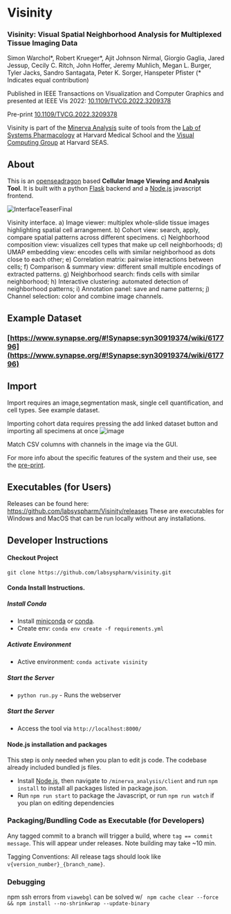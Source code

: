 # Visinity
### Visinity: Visual Spatial Neighborhood Analysis for Multiplexed Tissue Imaging Data

Simon Warchol*, Robert Krueger*, Ajit Johnson Nirmal, Giorgio Gaglia, Jared Jessup, Cecily C. Ritch, John Hoffer, Jeremy Muhlich, Megan L. Burger, Tyler Jacks, Sandro Santagata, Peter K. Sorger, Hanspeter Pfister
(* Indicates equal contribution)

Published in IEEE Transactions on Visualization and Computer Graphics and presented at IEEE Vis 2022: 
[10.1109/TVCG.2022.3209378](https://doi.org/10.1109/TVCG.2022.3209378)



Pre-print [10.1109/TVCG.2022.3209378](https://doi.org/10.1101/2022.05.09.490039)




Visinity is part of the [Minerva Analysis](https://github.com/labsyspharm/minerva_analysis/) suite of tools from the
[Lab of Systems Pharmacology](https://labsyspharm.org/) at Harvard Medical School and the [Visual Computing Group](https://vcg.seas.harvard.edu/) at Harvard SEAS.
## About

This is  an [openseadragon](https://openseadragon.github.io/) based **Cellular Image Viewing and Analysis Tool**. 
It is built with a python [Flask](http://flask.pocoo.org/) backend and a [Node.js](https://nodejs.org/en/) javascript frontend.

![InterfaceTeaserFinal](https://user-images.githubusercontent.com/3915140/165777022-580b8b96-07e9-4928-acf4-0f23f418985d.jpg)


Visinity interface. a) Image viewer: multiplex whole-slide tissue images highlighting spatial cell arrangement. b) Cohort view: search, apply, compare spatial patterns across different specimens. c) Neighborhood composition view: visualizes cell types that make up cell neighborhoods; d) UMAP embedding view: encodes cells with similar neighborhood as dots close to each other; e) Correlation matrix: pairwise interactions between cells; f) Comparison \& summary view: different small multiple encodings of extracted patterns. g) Neighborhood search: finds cells with similar neighborhood; h) Interactive clustering: automated detection of neighborhood patterns; i) Annotation panel: save and name patterns;  j) Channel selection: color and combine image channels.

## Example Dataset
### [https://www.synapse.org/#!Synapse:syn30919374/wiki/617796](https://www.synapse.org/#!Synapse:syn30919374/wiki/617796)
## Import
Import requires an image,segmentation mask, single cell quantification, and cell types. See example dataset.

Importing cohort data requires pressing the add linked dataset button and importing all specimens at once
![image](https://user-images.githubusercontent.com/3915140/165776003-4febe424-8ad1-4b71-8f61-012138993f14.png)

Match CSV columns with channels in the image via the GUI. 

For more info about the specific features of the system and their use, see the [pre-print](https://doi.org/10.1101/2022.05.09.490039).

## Executables (for Users)
Releases can be found here:
https://github.com/labsyspharm/Visinity/releases
These are executables for Windows and MacOS that can be run locally without any installations.



## Developer Instructions
#### Checkout Project
`git clone https://github.com/labsyspharm/visinity.git`
####  Conda Install Instructions. 
##### Install Conda
* Install [miniconda](https://conda.io/miniconda.html) or [conda](https://docs.conda.io/projects/conda/en/latest/user-guide/install/download.html). 
* Create env:  `conda env create -f requirements.yml`
##### Activate Environment
* Active environment: `conda activate visinity`
##### Start the Server
* `python run.py` - Runs the webserver
##### Start the Server

* Access the tool via `http://localhost:8000/`

#### Node.js installation and packages
  This step is only needed when you plan to edit js code. The codebase already included bundled js files.
* Install [Node.js](https://nodejs.org/en/), then navigate to `/minerva_analysis/client` and run `npm install` to install all packages listed in package.json.
* Run `npm run start` to package the Javascript, or run `npm run watch` if you plan on editing dependencies


### Packaging/Bundling Code as Executable (for Developers)
Any tagged commit to a branch will trigger a build, where `tag == commit message`. This will appear under releases. Note building may take ~10 min.

Tagging Conventions: All release tags should look like `v{version_number}_{branch_name}`.

### Debugging
npm ssh errors from `viawebgl` can be solved w/
` npm cache clear --force && npm install --no-shrinkwrap --update-binary`